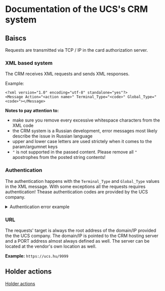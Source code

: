 # Documentation of the UCS's CRM system


## Baiscs

Requests are transmitted via TCP / IP in the card authorization server.

### XML based system
The CRM receives XML requests and sends XML responses.

Example:

```
<?xml version="1.0" encoding="utf-8" standalone="yes"?>
<Message Action="<action name>" Terminal_Type="<code>" Global_Type="<code>"></Message>
```

**Notes to pay attention to:**
- make sure you remove every excessive whitespace characters from the XML code
- the CRM system is a Russian development, error messages most likely describe the issue in Russian language
- upper and lower case letters are used strictely when it comes to the param/argumnet keys
- `"` is not supported in the passed content. Please remove all `"` apostrophes from the posted string contents!

### Authentication
The authentication happens with the `Terminal_Type` and `Global_Type` values in the XML message. With some exceptions all the requests requires authentication!
Thease authentication codes are provided by the UCS company.

<details>
	<summary>Authentication error example</summary>

```
<?xml version="1.0" encoding="utf-8" standalone="yes" ?>
<Data Message_ID="0" ErrorCode="SAC-0004" ErrorText="Ошибочно введен классификатор &#91;&quot;asdfTsssEST&quot;&#93;" />
```

</details>

### URL
The requests' target is always the root address of the domain/IP provided the the UCS company. The domain/IP is pointed to the CRM hosting server and a PORT address almost always defined as well. 
The server can be located at the vendor's own location as well.

**Example:**
`https://ucs.hu/9999`

## Holder actions

[Holder actions](holder_actions.md)
